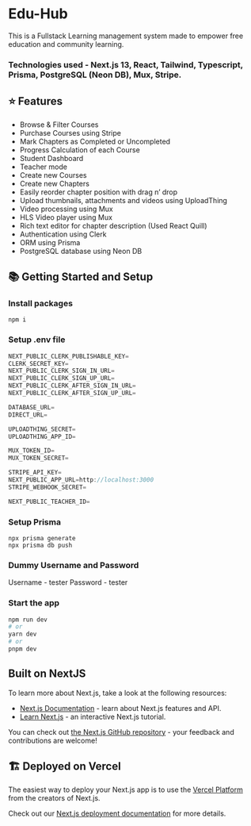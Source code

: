 # Edu-Hub
This is a Fullstack Learning management system made to empower free education and community learning. 
### Technologies used - Next.js 13, React, Tailwind, Typescript, Prisma, PostgreSQL (Neon DB), Mux, Stripe.  

## ⭐ Features

- Browse & Filter Courses
- Purchase Courses using Stripe
- Mark Chapters as Completed or Uncompleted
- Progress Calculation of each Course
- Student Dashboard
- Teacher mode
- Create new Courses
- Create new Chapters
- Easily reorder chapter position with drag n’ drop 
- Upload thumbnails, attachments and videos using UploadThing
- Video processing using Mux
- HLS Video player using Mux
- Rich text editor for chapter description (Used React Quill)
- Authentication using Clerk
- ORM using Prisma
- PostgreSQL database using Neon DB

## 📚 Getting Started and Setup

### Install packages

```shell
npm i
```

### Setup .env file
```js
NEXT_PUBLIC_CLERK_PUBLISHABLE_KEY=
CLERK_SECRET_KEY=
NEXT_PUBLIC_CLERK_SIGN_IN_URL=
NEXT_PUBLIC_CLERK_SIGN_UP_URL=
NEXT_PUBLIC_CLERK_AFTER_SIGN_IN_URL=
NEXT_PUBLIC_CLERK_AFTER_SIGN_UP_URL=

DATABASE_URL=
DIRECT_URL=

UPLOADTHING_SECRET=
UPLOADTHING_APP_ID=

MUX_TOKEN_ID=
MUX_TOKEN_SECRET=

STRIPE_API_KEY=
NEXT_PUBLIC_APP_URL=http://localhost:3000
STRIPE_WEBHOOK_SECRET=

NEXT_PUBLIC_TEACHER_ID=
```

### Setup Prisma

```shell
npx prisma generate
npx prisma db push

```

### Dummy Username and Password
Username - tester
Password - tester


### Start the app
```bash
npm run dev
# or
yarn dev
# or
pnpm dev
```

## Built on NextJS

To learn more about Next.js, take a look at the following resources:

- [Next.js Documentation](https://nextjs.org/docs) - learn about Next.js features and API.
- [Learn Next.js](https://nextjs.org/learn) - an interactive Next.js tutorial.

You can check out [the Next.js GitHub repository](https://github.com/vercel/next.js/) - your feedback and contributions are welcome!

## 🏗️ Deployed on Vercel

The easiest way to deploy your Next.js app is to use the [Vercel Platform](https://vercel.com/new?utm_medium=default-template&filter=next.js&utm_source=create-next-app&utm_campaign=create-next-app-readme) from the creators of Next.js.

Check out our [Next.js deployment documentation](https://nextjs.org/docs/deployment) for more details.
